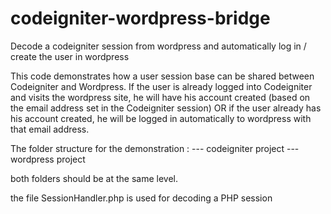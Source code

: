 # codeigniter-wordpress-bridge
Decode a codeigniter session from wordpress and automatically log in / create the user in wordpress

This code demonstrates how a user session base can be shared between Codeigniter and Wordpress. If the user is already logged into Codeigniter and visits the wordpress site, he will have his account created (based on the email address set in the Codeigniter session) OR if the user already has his account created, he will be logged in automatically to wordpress with that email address.

The folder structure for the demonstration :
--- codeigniter project
--- wordpress project 

both folders should be at the same level. 

the file SessionHandler.php is used for decoding a PHP session

